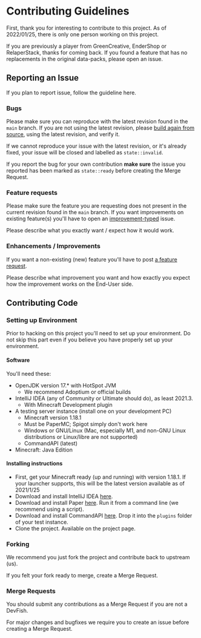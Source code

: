 # Contributing Guidelines

First, thank you for interesting to contribute to this project. As of
2022/01/25, there is only one person working on this project.

If you are previously a player from GreenCreative, EnderShop or RelaperStack,
thanks for coming back. If you found a feature that has no replacements in the
original data-packs, please open an issue.

## Reporting an Issue

If you plan to report issue, follow the guideline here.

### Bugs

Please make sure you can reproduce with the latest revision found in the `main`
branch. If you are not using the latest revision, please [build again from source](../README.md#building-from-source), using
the latest revision, and verify it.

If we cannot reproduce your issue with the latest revision, or it's already fixed, your issue will be closed
and labelled as `state::invalid`.

If you report the bug for your own contribution **make sure** the issue you
reported has been marked as `state::ready` before creating the Merge Request.

### Feature requests

Please make sure the feature you are requesting does not present in the current
revision found in the `main` branch. If you want improvements on existing
feature(s) you'll have to open an [improvement-typed](#enhancements--improvements) issue.

Please describe what you exactly want / expect how it would work.

### Enhancements / Improvements

If you want a non-existing (new) feature you'll have to post [a feature request](#feature-requests).

Please describe what improvement you want and how exactly you expect how the improvement works
on the End-User side.

## Contributing Code

### Setting up Environment

Prior to hacking on this project you'll need to set up your environment.
Do not skip this part even if you believe you have properly set up your
environment.

#### Software

You'll need these:

- OpenJDK version 17.* with HotSpot JVM
  - We recommend Adoptium or official builds
- IntelliJ IDEA (any of Community or Ultimate should do), as least 2021.3.
  - With Minecraft Development plugin
- A testing server instance (install one on your development PC)
  - Minecraft version 1.18.1 
  - Must be PaperMC; Spigot simply don't work here
  - Windows or GNU/Linux (Mac, especially M1, and non-GNU Linux distributions or Linux/libre are not supported)
  - CommandAPI (latest)
- Minecraft: Java Edition

#### Installing instructions

- First, get your Minecraft ready (up and running) with version 1.18.1. If your launcher supports, this will be the latest version available as of 2021/1/25
- Download and install IntelliJ IDEA [here](https://www.jetbrains.com/idea/).
- Download and install Paper [here](https://papermc.io/downloads). Run it from a command line (we recommend using a script).
- Download and install CommandAPI [here](https://commandapi.jorel.dev/). Drop it into the `plugins` folder of your test instance.
- Clone the project. Available on the project page.

### Forking

We recommend you just fork the project and contribute back to upstream (us).

If you felt your fork ready to merge, create a Merge Request.

### Merge Requests

You should submit any contributions as a Merge Request if you are not a DevFish.

For major changes and bugfixes we require you to create an issue before creating a Merge Request.
